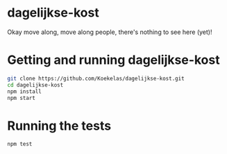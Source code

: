 # dagelijkse-kost

Okay move along, move along people, there's nothing to see here (yet)!


# Getting and running dagelijkse-kost

```bash
git clone https://github.com/Koekelas/dagelijkse-kost.git
cd dagelijkse-kost
npm install
npm start
```


# Running the tests

```bash
npm test
```
